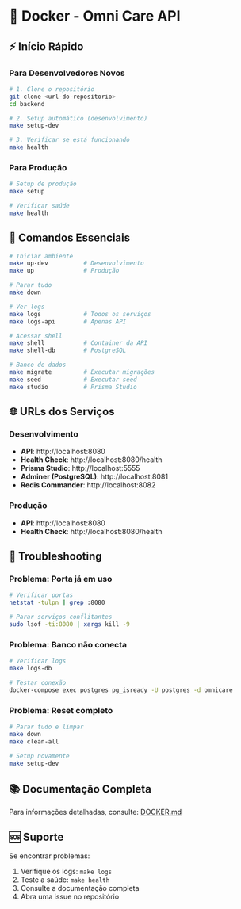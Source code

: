 # 🐳 Docker - Omni Care API

## ⚡ Início Rápido

### Para Desenvolvedores Novos

```bash
# 1. Clone o repositório
git clone <url-do-repositorio>
cd backend

# 2. Setup automático (desenvolvimento)
make setup-dev

# 3. Verificar se está funcionando
make health
```

### Para Produção

```bash
# Setup de produção
make setup

# Verificar saúde
make health
```

## 🎯 Comandos Essenciais

```bash
# Iniciar ambiente
make up-dev          # Desenvolvimento
make up              # Produção

# Parar tudo
make down

# Ver logs
make logs            # Todos os serviços
make logs-api        # Apenas API

# Acessar shell
make shell           # Container da API
make shell-db        # PostgreSQL

# Banco de dados
make migrate         # Executar migrações
make seed            # Executar seed
make studio          # Prisma Studio
```

## 🌐 URLs dos Serviços

### Desenvolvimento
- **API**: http://localhost:8080
- **Health Check**: http://localhost:8080/health
- **Prisma Studio**: http://localhost:5555
- **Adminer (PostgreSQL)**: http://localhost:8081
- **Redis Commander**: http://localhost:8082

### Produção
- **API**: http://localhost:8080
- **Health Check**: http://localhost:8080/health

## 🔧 Troubleshooting

### Problema: Porta já em uso
```bash
# Verificar portas
netstat -tulpn | grep :8080

# Parar serviços conflitantes
sudo lsof -ti:8080 | xargs kill -9
```

### Problema: Banco não conecta
```bash
# Verificar logs
make logs-db

# Testar conexão
docker-compose exec postgres pg_isready -U postgres -d omnicare
```

### Problema: Reset completo
```bash
# Parar tudo e limpar
make down
make clean-all

# Setup novamente
make setup-dev
```

## 📚 Documentação Completa

Para informações detalhadas, consulte: [DOCKER.md](./DOCKER.md)

## 🆘 Suporte

Se encontrar problemas:

1. Verifique os logs: `make logs`
2. Teste a saúde: `make health`
3. Consulte a documentação completa
4. Abra uma issue no repositório 